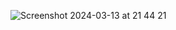 ![Screenshot 2024-03-13 at 21 44 21](https://github.com/George192004/Dicee-SwiftUI/assets/82280860/f79b201c-2219-45de-b089-46d9fd52a5d0)
